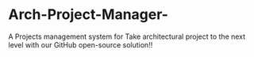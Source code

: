 # Arch-Project-Manager-
A Projects management system for Take architectural project to the next level with our GitHub open-source solution!!
